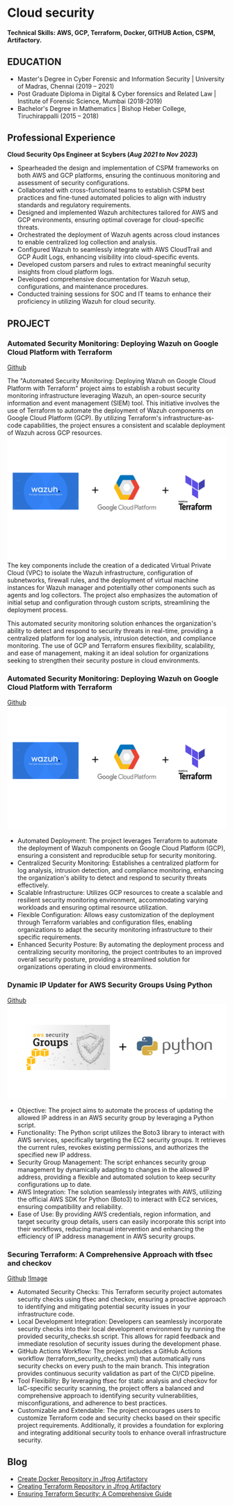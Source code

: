 # Cloud security 

#### Technical Skills: AWS, GCP, Terraform, Docker, GITHUB Action, CSPM, Artifactory.

## EDUCATION
 - Master's Degree in Cyber Forensic and Information Security | University of Madras, Chennai (2019 – 2021)
 - Post Graduate Diploma in Digital & Cyber forensics and Related Law | Institute of Forensic Science, Mumbai (2018-2019)
 - Bachelor's Degree in Mathematics | Bishop Heber College, Tiruchirappalli (2015 – 2018)

## Professional Experience
**Cloud Security Ops Engineer at Scybers (_Aug 2021 to Nov 2023_)**
 - Spearheaded the design and implementation of CSPM frameworks on both AWS and GCP platforms, ensuring the continuous monitoring and assessment of security configurations.
 - Collaborated with cross-functional teams to establish CSPM best practices and fine-tuned automated policies to align with industry standards and regulatory requirements.
 - Designed and implemented Wazuh architectures tailored for AWS and GCP environments, ensuring optimal coverage for cloud-specific threats.
 - Orchestrated the deployment of Wazuh agents across cloud instances to enable centralized log collection and analysis.
 - Configured Wazuh to seamlessly integrate with AWS CloudTrail and GCP Audit Logs, enhancing visibility into cloud-specific events.
 - Developed custom parsers and rules to extract meaningful security insights from cloud platform logs.
 - Developed comprehensive documentation for Wazuh setup, configurations, and maintenance procedures.
 - Conducted training sessions for SOC and IT teams to enhance their proficiency in utilizing Wazuh for cloud security.

## PROJECT
### Automated Security Monitoring: Deploying Wazuh on Google Cloud Platform with Terraform
[Github](https://github.com/SanjaiSaran/terraform-GCP)

The "Automated Security Monitoring: Deploying Wazuh on Google Cloud Platform with Terraform" project aims to establish a robust security monitoring infrastructure leveraging Wazuh, an open-source security information and event management (SIEM) tool. This initiative involves the use of Terraform to automate the deployment of Wazuh components on Google Cloud Platform (GCP). By utilizing Terraform's infrastructure-as-code capabilities, the project ensures a consistent and scalable deployment of Wazuh across GCP resources.
![Image](/assets/img/project_1.png)
The key components include the creation of a dedicated Virtual Private Cloud (VPC) to isolate the Wazuh infrastructure, configuration of subnetworks, firewall rules, and the deployment of virtual machine instances for Wazuh manager and potentially other components such as agents and log collectors. The project also emphasizes the automation of initial setup and configuration through custom scripts, streamlining the deployment process.

This automated security monitoring solution enhances the organization's ability to detect and respond to security threats in real-time, providing a centralized platform for log analysis, intrusion detection, and compliance monitoring. The use of GCP and Terraform ensures flexibility, scalability, and ease of management, making it an ideal solution for organizations seeking to strengthen their security posture in cloud environments.

### Automated Security Monitoring: Deploying Wazuh on Google Cloud Platform with Terraform
[Github](https://github.com/SanjaiSaran/terraform-GCP)
![Image](/assets/img/project_1.png)
 - Automated Deployment: The project leverages Terraform to automate the deployment of Wazuh components on Google Cloud Platform (GCP), ensuring a consistent and reproducible setup for security monitoring.
 - Centralized Security Monitoring: Establishes a centralized platform for log analysis, intrusion detection, and compliance monitoring, enhancing the organization's ability to detect and respond to security threats effectively.
 - Scalable Infrastructure: Utilizes GCP resources to create a scalable and resilient security monitoring environment, accommodating varying workloads and ensuring optimal resource utilization.
 - Flexible Configuration: Allows easy customization of the deployment through Terraform variables and configuration files, enabling organizations to adapt the security monitoring infrastructure to their specific requirements.
 - Enhanced Security Posture: By automating the deployment process and centralizing security monitoring, the project contributes to an improved overall security posture, providing a streamlined solution for organizations operating in cloud environments.

### Dynamic IP Updater for AWS Security Groups Using Python
[Github](https://github.com/SanjaiSaran/python-aws-sg-update)
![Image](/assets/img/project_2.png) 
 - Objective: The project aims to automate the process of updating the allowed IP address in an AWS security group by leveraging a Python script.
 - Functionality: The Python script utilizes the Boto3 library to interact with AWS services, specifically targeting the EC2 security groups. It retrieves the current rules, revokes existing permissions, and authorizes the specified new IP address.
 - Security Group Management: The script enhances security group management by dynamically adapting to changes in the allowed IP address, providing a flexible and automated solution to keep security configurations up to date.
 - AWS Integration: The solution seamlessly integrates with AWS, utilizing the official AWS SDK for Python (Boto3) to interact with EC2 services, ensuring compatibility and reliability.
 - Ease of Use: By providing AWS credentials, region information, and target security group details, users can easily incorporate this script into their workflows, reducing manual intervention and enhancing the efficiency of IP address management in AWS security groups.

### Securing Terraform: A Comprehensive Approach with tfsec and checkov
[Github](https://github.com/SanjaiSaran/Securing-Terraform)
[!Image](/assets/img/project_3.png)
 - Automated Security Checks: This Terraform security project automates security checks using tfsec and checkov, ensuring a proactive approach to identifying and mitigating potential security issues in your infrastructure code.
 - Local Development Integration: Developers can seamlessly incorporate security checks into their local development environment by running the provided security_checks.sh script. This allows for rapid feedback and immediate resolution of security issues during the development phase.
 - GitHub Actions Workflow: The project includes a GitHub Actions workflow (terraform_security_checks.yml) that automatically runs security checks on every push to the main branch. This integration provides continuous security validation as part of the CI/CD pipeline.
 - Tool Flexibility: By leveraging tfsec for static analysis and checkov for IaC-specific security scanning, the project offers a balanced and comprehensive approach to identifying security vulnerabilities, misconfigurations, and adherence to best practices.
 - Customizable and Extendable: The project encourages users to customize Terraform code and security checks based on their specific project requirements. Additionally, it provides a foundation for exploring and integrating additional security tools to enhance overall infrastructure security.

## Blog
 - [Create Docker Repository in Jfrog Artifactory](https://medium.com/@1998sanjay.sanjay/create-docker-repository-in-jfrog-artifactory-c5b9f7a756e6)
 - [Creating Terraform Repository in Jfrog Artifactory](https://medium.com/@1998sanjay.sanjay/creating-terraform-repository-in-jfrog-artifactory-b2f57376384a)
 - [Ensuring Terraform Security: A Comprehensive Guide](https://medium.com/@1998sanjay.sanjay/ensuring-terraform-security-a-comprehensive-guide-c6682e4edc30)
